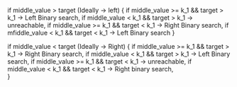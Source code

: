 if middle_value > target (Ideally -> left) {
	if middle_value >= k_1 && target > k_1 -> Left Binary search,
	if middle_value < k_1 && target > k_1 -> unreachable,
	if middle_value >= k_1 && target < k_1 ->  Right Binary search,
	if mfiddle_value < k_1 && target < k_1 -> Left Binary search
}

if middle_value < target (Ideally -> Right) {
	if middle_value >= k_1 && target > k_1 -> Right Binary search,
	if middle_value < k_1 && target > k_1 -> Left Binary search,
	if middle_value >= k_1 && target < k_1 -> unreachable,
	if middle_value < k_1 && target < k_1 -> Right binary search,   
}